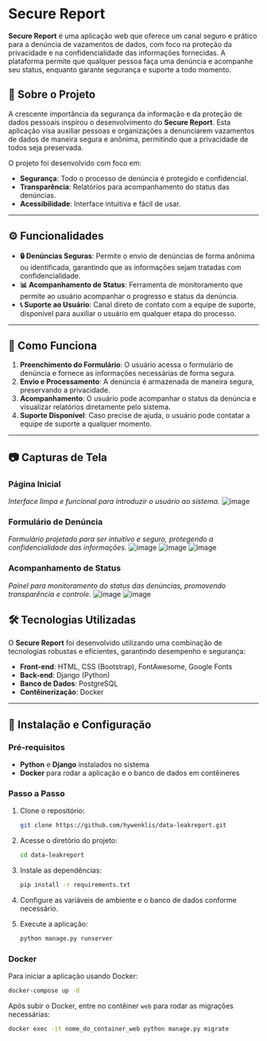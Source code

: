 # Secure Report
**Secure Report** é uma aplicação web que oferece um canal seguro e prático para a denúncia de vazamentos de dados, com foco na proteção da privacidade e na confidencialidade das informações fornecidas. A plataforma permite que qualquer pessoa faça uma denúncia e acompanhe seu status, enquanto garante segurança e suporte a todo momento.

## 📌 Sobre o Projeto

A crescente importância da segurança da informação e da proteção de dados pessoais inspirou o desenvolvimento do **Secure Report**. Esta aplicação visa auxiliar pessoas e organizações a denunciarem vazamentos de dados de maneira segura e anônima, permitindo que a privacidade de todos seja preservada.

O projeto foi desenvolvido com foco em:

- **Segurança**: Todo o processo de denúncia é protegido e confidencial.
- **Transparência**: Relatórios para acompanhamento do status das denúncias.
- **Acessibilidade**: Interface intuitiva e fácil de usar.

---

## ⚙️ Funcionalidades

- **🔒 Denúncias Seguras**: Permite o envio de denúncias de forma anônima ou identificada, garantindo que as informações sejam tratadas com confidencialidade.
- **📊 Acompanhamento de Status**: Ferramenta de monitoramento que permite ao usuário acompanhar o progresso e status da denúncia.
- **📞 Suporte ao Usuário**: Canal direto de contato com a equipe de suporte, disponível para auxiliar o usuário em qualquer etapa do processo.

---

## 📝 Como Funciona

1. **Preenchimento do Formulário**: O usuário acessa o formulário de denúncia e fornece as informações necessárias de forma segura.
2. **Envio e Processamento**: A denúncia é armazenada de maneira segura, preservando a privacidade.
3. **Acompanhamento**: O usuário pode acompanhar o status da denúncia e visualizar relatórios diretamente pelo sistema.
4. **Suporte Disponível**: Caso precise de ajuda, o usuário pode contatar a equipe de suporte a qualquer momento.

---

## 📷 Capturas de Tela

### Página Inicial
*Interface limpa e funcional para introduzir o usuário ao sistema.*
  ![image](https://github.com/user-attachments/assets/6b5bf87e-d4c6-4e77-b5cb-8493aaeb7323)

### Formulário de Denúncia
*Formulário projetado para ser intuitivo e seguro, protegendo a confidencialidade das informações.*
![image](https://github.com/user-attachments/assets/62d049ac-79a4-4e7e-b798-2b958a71e92f)
![image](https://github.com/user-attachments/assets/201c26f6-6231-405f-8bb5-87d91e28fd6c)
![image](https://github.com/user-attachments/assets/95bb3049-32fb-40bd-80b9-ac265a3c1e4e)

### Acompanhamento de Status
*Painel para monitoramento do status das denúncias, promovendo transparência e controle.*
![image](https://github.com/user-attachments/assets/65961f72-04be-42e9-8204-5f4869188750)
![image](https://github.com/user-attachments/assets/ab34bee3-317e-4587-9554-b1d5332e65a0)

## 🛠️ Tecnologias Utilizadas

O **Secure Report** foi desenvolvido utilizando uma combinação de tecnologias robustas e eficientes, garantindo desempenho e segurança:

- **Front-end**: HTML, CSS (Bootstrap), FontAwesome, Google Fonts
- **Back-end**: Django (Python)
- **Banco de Dados**: PostgreSQL
- **Contêinerização**: Docker

---

## 🚀 Instalação e Configuração

### Pré-requisitos
- **Python** e **Django** instalados no sistema
- **Docker** para rodar a aplicação e o banco de dados em contêineres

### Passo a Passo

1. Clone o repositório:
   ```bash
   git clone https://github.com/hywenklis/data-leakreport.git
   ```

2. Acesse o diretório do projeto:
   ```bash
   cd data-leakreport
   ```

3. Instale as dependências:
   ```bash
   pip install -r requirements.txt
   ```

4. Configure as variáveis de ambiente e o banco de dados conforme necessário.

5. Execute a aplicação:
   ```bash
   python manage.py runserver
   ```

### Docker

Para iniciar a aplicação usando Docker:

```bash
docker-compose up -d
```

Após subir o Docker, entre no contêiner `web` para rodar as migrações necessárias:

```bash
docker exec -it nome_do_container_web python manage.py migrate
```
